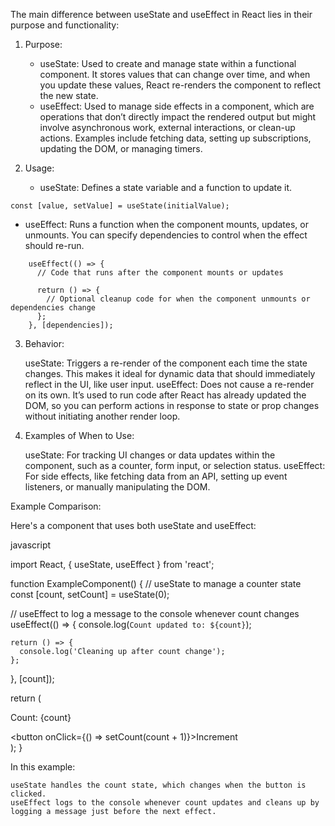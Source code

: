 The main difference between useState and useEffect in React lies in their purpose and functionality:

1. Purpose:
   + useState: Used to create and manage state within a functional component. It stores values that can change over time, and when you update these values, React re-renders the component to reflect the new state.
   + useEffect: Used to manage side effects in a component, which are operations that don’t directly impact the rendered output but might involve asynchronous work, external interactions, or clean-up actions. Examples include fetching data, setting up subscriptions, updating the DOM, or managing timers.

2. Usage:
   + useState: Defines a state variable and a function to update it.
```
const [value, setValue] = useState(initialValue);
```
   + useEffect: Runs a function when the component mounts, updates, or unmounts. You can specify dependencies to control when the effect should re-run.
```
    useEffect(() => {
      // Code that runs after the component mounts or updates
     
      return () => {
        // Optional cleanup code for when the component unmounts or dependencies change
      };
    }, [dependencies]);
```

3. Behavior:

    useState: Triggers a re-render of the component each time the state changes. This makes it ideal for dynamic data that should immediately reflect in the UI, like user input.
    useEffect: Does not cause a re-render on its own. It’s used to run code after React has already updated the DOM, so you can perform actions in response to state or prop changes without initiating another render loop.

4. Examples of When to Use:

    useState: For tracking UI changes or data updates within the component, such as a counter, form input, or selection status.
    useEffect: For side effects, like fetching data from an API, setting up event listeners, or manually manipulating the DOM.

Example Comparison:

Here's a component that uses both useState and useEffect:

javascript

import React, { useState, useEffect } from 'react';

function ExampleComponent() {
  // useState to manage a counter state
  const [count, setCount] = useState(0);

  // useEffect to log a message to the console whenever count changes
  useEffect(() => {
    console.log(`Count updated to: ${count}`);

    return () => {
      console.log('Cleaning up after count change');
    };
  }, [count]);

  return (
    <div>
      <p>Count: {count}</p>
      <button onClick={() => setCount(count + 1)}>Increment</button>
    </div>
  );
}

In this example:

    useState handles the count state, which changes when the button is clicked.
    useEffect logs to the console whenever count updates and cleans up by logging a message just before the next effect.
